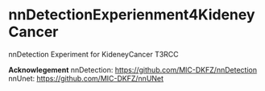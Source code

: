 # nnDetectionExperienment4KideneyCancer
nnDetection Experiment for KideneyCancer T3RCC


**Acknowlegement**
nnDetection: https://github.com/MIC-DKFZ/nnDetection
nnUnet: https://github.com/MIC-DKFZ/nnUNet
